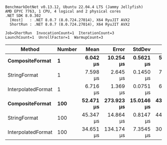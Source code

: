 ```

BenchmarkDotNet v0.13.12, Ubuntu 22.04.4 LTS (Jammy Jellyfish)
AMD EPYC 7763, 1 CPU, 4 logical and 2 physical cores
.NET SDK 8.0.302
  [Host]   : .NET 8.0.7 (8.0.724.27014), X64 RyuJIT AVX2
  ShortRun : .NET 8.0.7 (8.0.724.27014), X64 RyuJIT AVX2

Job=ShortRun  InvocationCount=1  IterationCount=3  
LaunchCount=1  UnrollFactor=1  WarmupCount=3  

```
| Method             | Number | Mean      | Error      | StdDev     | Min       | Max       | Allocated |
|------------------- |------- |----------:|-----------:|-----------:|----------:|----------:|----------:|
| **CompositeFormat**    | **1**      |  **6.042 μs** |  **10.254 μs** |  **0.5621 μs** |  **5.501 μs** |  **6.623 μs** |     **872 B** |
| StringFormat       | 1      |  7.598 μs |   2.645 μs |  0.1450 μs |  7.504 μs |  7.765 μs |     896 B |
| InterpolatedFormat | 1      |  6.716 μs |   1.369 μs |  0.0751 μs |  6.643 μs |  6.793 μs |     872 B |
| **CompositeFormat**    | **100**    | **52.471 μs** | **273.923 μs** | **15.0146 μs** | **43.120 μs** | **69.790 μs** |   **14336 B** |
| StringFormat       | 100    | 45.347 μs |  14.864 μs |  0.8147 μs | 44.682 μs | 46.256 μs |   16736 B |
| InterpolatedFormat | 100    | 34.651 μs | 134.174 μs |  7.3545 μs | 30.006 μs | 43.130 μs |   14336 B |

